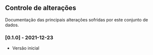 ## Controle de alterações

Documentação das principais alterações sofridas por este conjunto de dados.

### [0.1.0] - 2021-12-23

- Versão inicial